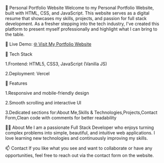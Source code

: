 💼 Personal Portfolio Website
Welcome to my Personal Portfolio Website, built with HTML, CSS, and JavaScript. This website serves as a digital resume that showcases my skills, projects, and passion for full stack development. As a fresher stepping into the tech industry, I've created this platform to present myself professionally and highlight what I can bring to the table.

🔗 Live Demo: [🌐 Visit My Portfolio Website](http://portfolio-snowy-five-96.vercel.app)

🚀 Tech Stack

1.Frontend: HTML5, CSS3, JavaScript (Vanilla JS)

2.Deployment: Vercel

📌 Features

1.Responsive and mobile-friendly design

2.Smooth scrolling and interactive UI

3.Dedicated sections for:About Me,Skills & Technologies,Projects,Contact Form,Clean code with comments for better readability

🙋‍♂️ About Me
I am a passionate Full Stack Developer who enjoys turning complex problems into simple, beautiful, and intuitive web applications. I love learning new technologies and continuously improving my skills.

📫 Contact
If you like what you see and want to collaborate or have any opportunities, feel free to reach out via the contact form on the website.
